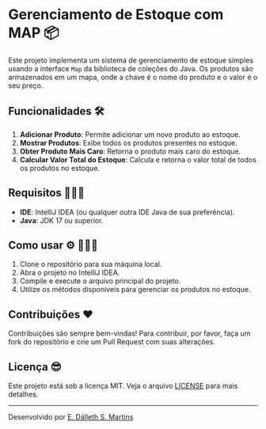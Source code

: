 
# Gerenciamento de Estoque com MAP 📦

Este projeto implementa um sistema de gerenciamento de estoque simples usando a interface `Map` da biblioteca de coleções do Java. Os produtos são armazenados em um mapa, onde a chave é o nome do produto e o valor é o seu preço.

## Funcionalidades 🛠️

1. **Adicionar Produto**: Permite adicionar um novo produto ao estoque.
2. **Mostrar Produtos**: Exibe todos os produtos presentes no estoque.
3. **Obter Produto Mais Caro**: Retorna o produto mais caro do estoque.
4. **Calcular Valor Total do Estoque**: Calcula e retorna o valor total de todos os produtos no estoque.

## Requisitos 👩🏻‍💻

- **IDE**: IntelliJ IDEA (ou qualquer outra IDE Java de sua preferência).
- **Java**: JDK 17 ou superior.

## Como usar ⚙️ 👩🏻‍💻

1. Clone o repositório para sua máquina local.
2. Abra o projeto no IntelliJ IDEA.
3. Compile e execute o arquivo principal do projeto.
4. Utilize os métodos disponíveis para gerenciar os produtos no estoque.

## Contribuições ❤️

Contribuições são sempre bem-vindas! Para contribuir, por favor, faça um fork do repositório e crie um Pull Request com suas alterações.

## Licença 😎

Este projeto está sob a licença MIT. Veja o arquivo [LICENSE](https://opensource.org/license/MIT) para mais detalhes.

---

Desenvolvido por [E. Dálleth S. Martins](https://github.com/seu-usuario)

